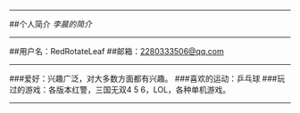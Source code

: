 ************************
##个人简介
*李晨的简介*
************************
##用户名：RedRotateLeaf
##邮箱：2280333506@qq.com
************************
###爱好：兴趣广泛，对大多数方面都有兴趣。
###喜欢的运动：乒乓球
###玩过的游戏：各版本红警，三国无双4 5 6，LOL，各种单机游戏。
************************

